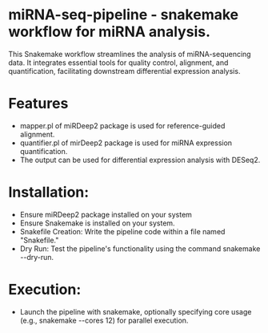 # miRNA-seq-pipeline - snakemake workflow for miRNA analysis.
This Snakemake workflow streamlines the analysis of miRNA-sequencing data. It integrates essential tools for quality control, alignment, and quantification, facilitating downstream differential expression analysis.
# Features
 * mapper.pl of miRDeep2 package is used for reference-guided alignment.
 * quantifier.pl of mirDeep2 package is used for miRNA expression quantification.
 * The output can be used for differential expression analysis with DESeq2.
# Installation: 
 * Ensure miRDeep2 package installed on your system 
 * Ensure Snakemake is installed on your system.
 * Snakefile Creation: Write the pipeline code within a file named "Snakefile."
 * Dry Run: Test the pipeline's functionality using the command snakemake --dry-run.
# Execution: 
* Launch the pipeline with snakemake, optionally specifying core usage (e.g., snakemake --cores 12) for parallel execution.
